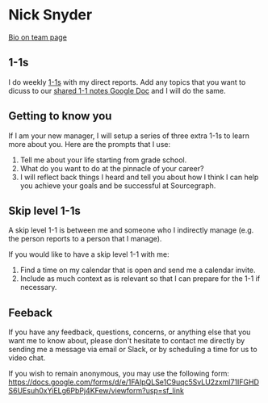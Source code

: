 # Nick Snyder

[Bio on team page](index.md#nick-snyder-he-him)

## 1-1s

I do weekly [1-1s](../../handbook/leadership/1-1.md) with my direct reports. Add any topics that you want to dicuss to our [shared 1-1 notes Google Doc](../../handbook/leadership/1-1.md#google-doc) and I will do the same.

## Getting to know you

If I am your new manager, I will setup a series of three extra 1-1s to learn more about you. Here are the prompts that I use:

1. Tell me about your life starting from grade school.
2. What do you want to do at the pinnacle of your career?
3. I will reflect back things I heard and tell you about how I think I can help you achieve your goals and be successful at Sourcegraph.

## Skip level 1-1s

A skip level 1-1 is between me and someone who I indirectly manage (e.g. the person reports to a person that I manage).

If you would like to have a skip level 1-1 with me:

1. Find a time on my calendar that is open and send me a calendar invite.
2. Include as much context as is relevant so that I can prepare for the 1-1 if necessary.

## Feeback

If you have any feedback, questions, concerns, or anything else that you want me to know about, please don't hesitate to contact me directly by sending me a message via email or Slack, or by scheduling a time for us to video chat.

If you wish to remain anonymous, you may use the following form: https://docs.google.com/forms/d/e/1FAIpQLSe1C9uqc5SvLU2zxml71IFGHDS6UEsuh0xYiELg6PbPj4KFew/viewform?usp=sf_link

